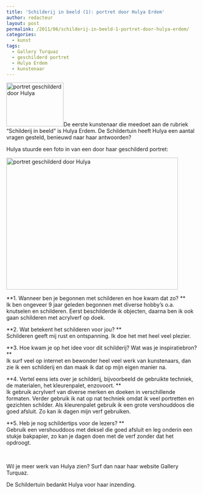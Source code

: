 ```yaml
---
title: 'Schilderij in beeld (1): portret door Hulya Erdem'
author: redacteur
layout: post
permalink: /2011/06/schilderij-in-beeld-1-portret-door-hulya-erdem/
categories:
  - kunst
tags:
  - Gallery Turquaz
  - geschilderd portret
  - Hulya Erdem
  - kunstenaar
---
```

<img class="alignleft size-thumbnail wp-image-1871" title="portret geschilderd door Hulya" src="http://www.schildertuin.nl/wordpress/wp-content/uploads/2011/06/schilderij-van-Hulya-150x115.jpg" alt="portret geschilderd door Hulya" width="150" height="115" />De eerste kunstenaar die meedoet aan de rubriek &#8220;Schilderij in beeld&#8221; is Hulya Erdem. De Schildertuin heeft Hulya een aantal vragen gesteld, benieuwd naar haar antwoorden? <!--more Lees het interview->-->

Hulya stuurde een foto in van een door haar geschilderd portret:

<img class="aligncenter size-full wp-image-1871" title="portret geschilderd door Hulya" src="http://www.schildertuin.nl/wordpress/wp-content/uploads/2011/06/schilderij-van-Hulya.jpg" alt="portret geschilderd door Hulya" width="450" height="346" />

**1. Wanneer ben je begonnen met schilderen en hoe kwam dat zo? **  
Ik ben ongeveer 9 jaar geleden begonnen met diverse hobby&#8217;s o.a. knutselen en schilderen. Eerst beschilderde ik objecten, daarna ben ik ook gaan schilderen met acrylverf op doek.

**2. Wat betekent het schilderen voor jou? **  
Schilderen geeft mij rust en ontspanning. Ik doe het met heel veel plezier.

**3. Hoe kwam je op het idee voor dit schilderij? Wat was je inspiratiebron? **  
Ik surf veel op internet en bewonder heel veel werk van kunstenaars, dan zie ik een schilderij en dan maak ik dat op mijn eigen manier na.

**4. Vertel eens iets over je schilderij, bijvoorbeeld de gebruikte techniek, de materialen, het kleurenpalet, enzovoort. **  
Ik gebruik acrylverf van diverse merken en doeken in verschillende formaten. Verder gebruik ik nat op nat techniek omdat ik veel portretten en gezichten schilder. Als kleurenpalet gebruik ik een grote vershouddoos die goed afsluit. Zo kan ik dagen mijn verf gebruiken.

**5. Heb je nog schildertips voor de lezers? **  
Gebruik een vershouddoos met deksel die goed afsluit en leg onderin een stukje bakpapier, zo kan je dagen doen met de verf zonder dat het opdroogt.

&nbsp;

Wil je meer werk van Hulya zien? Surf dan naar haar website Gallery Turquaz.

De Schildertuin bedankt Hulya voor haar inzending.